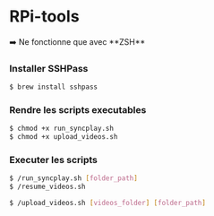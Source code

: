 # RPi-tools

<aside>
➡️ Ne fonctionne que avec **ZSH**
</aside>

### Installer **SSHPass**

```bash
$ brew install sshpass
```

### Rendre les scripts executables

```bash
$ chmod +x run_syncplay.sh
$ chmod +x upload_videos.sh
```

### Executer les scripts

```bash
$ /run_syncplay.sh [folder_path]
$ /resume_videos.sh
```

```bash
$ /upload_videos.sh [videos_folder] [folder_path]
```
